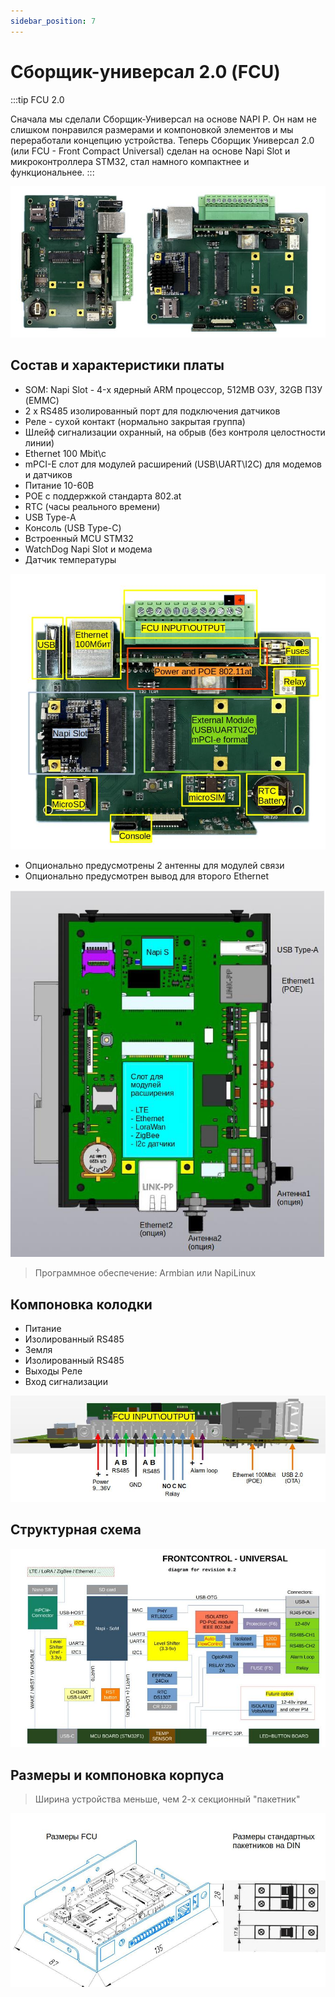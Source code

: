 ```yaml
---
sidebar_position: 7
---
```


# Сборщик-универсал 2.0 (FCU)

:::tip FCU 2.0

Сначала мы сделали Сборщик-Универсал на основе NAPI P. Он нам не слишком понравился размерами и компоновкой элементов и мы переработали концепцию устройства. Теперь Сборщик Универсал 2.0 (или FCU - Front Compact Universal) сделан на основе Napi Slot и микроконтроллера STM32, стал намного компактнее и функциональнее.
:::

![](img/fcu-plate.jpg)

## Состав и характеристики платы

- SOM: Napi Slot - 4-х ядерный ARM процессор, 512MB ОЗУ, 32GB ПЗУ (EMMC)
- 2 х RS485 изолированный порт для подключения датчиков
- Реле - сухой контакт (нормально закрытая группа)
- Шлейф сигнализации охранный, на обрыв (без контроля целостности линии)
- Ethernet 100 Mbit\с
- mPCI-E слот для модулей расширений (USB\UART\I2C) для модемов и датчиков
- Питание 10-60В
- POE с поддержкой стандарта 802.at
- RTC (часы реального времени)
- USB Type-A
- Консоль (USB Type-C)
- Встроенный MCU STM32
- WatchDog Napi Slot и модема
- Датчик температуры

![fcu](img/fcu-modules.jpg)

- Опционально предусмотрены 2 антенны для модулей связи
- Опционально предусмотрен вывод для второго Ethernet

![fcu](img/fcu-scheme-2.jpg)

>Программное обеспечение: Armbian или NapiLinux


## Компоновка колодки

- Питание
- Изолированный RS485
- Земля
- Изолированный RS485
- Выходы Реле
- Вход сигнализации

![fcu](img/fcuinput.jpg)

## Структурная схема

![](img/fcu-scheme.jpg)

## Размеры и компоновка корпуса

>Ширина устройства меньше, чем 2-х секционный "пакетник"


![fcu](img/case-dim.jpg)
